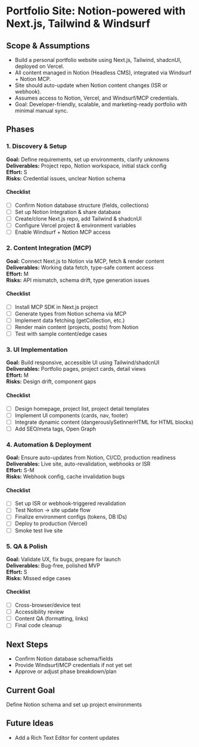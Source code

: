 # Portfolio Site: Notion-powered with Next.js, Tailwind & Windsurf

## Scope & Assumptions
- Build a personal portfolio website using Next.js, Tailwind, shadcnUI, deployed on Vercel.
- All content managed in Notion (Headless CMS), integrated via Windsurf + Notion MCP.
- Site should auto-update when Notion content changes (ISR or webhook).
- Assumes access to Notion, Vercel, and Windsurf/MCP credentials.
- Goal: Developer-friendly, scalable, and marketing-ready portfolio with minimal manual sync.

## Phases
### 1. Discovery & Setup
**Goal:** Define requirements, set up environments, clarify unknowns  
**Deliverables:** Project repo, Notion workspace, initial stack config  
**Effort:** S  
**Risks:** Credential issues, unclear Notion schema
#### Checklist
- [ ] Confirm Notion database structure (fields, collections)
- [ ] Set up Notion Integration & share database
- [ ] Create/clone Next.js repo, add Tailwind & shadcnUI
- [ ] Configure Vercel project & environment variables
- [ ] Enable Windsurf + Notion MCP access

### 2. Content Integration (MCP)
**Goal:** Connect Next.js to Notion via MCP, fetch & render content  
**Deliverables:** Working data fetch, type-safe content access  
**Effort:** M  
**Risks:** API mismatch, schema drift, type generation issues
#### Checklist
- [ ] Install MCP SDK in Next.js project
- [ ] Generate types from Notion schema via MCP
- [ ] Implement data fetching (getCollection, etc.)
- [ ] Render main content (projects, posts) from Notion
- [ ] Test with sample content/edge cases

### 3. UI Implementation
**Goal:** Build responsive, accessible UI using Tailwind/shadcnUI  
**Deliverables:** Portfolio pages, project cards, detail views  
**Effort:** M  
**Risks:** Design drift, component gaps
#### Checklist
- [ ] Design homepage, project list, project detail templates
- [ ] Implement UI components (cards, nav, footer)
- [ ] Integrate dynamic content (dangerouslySetInnerHTML for HTML blocks)
- [ ] Add SEO/meta tags, Open Graph

### 4. Automation & Deployment
**Goal:** Ensure auto-updates from Notion, CI/CD, production readiness  
**Deliverables:** Live site, auto-revalidation, webhooks or ISR  
**Effort:** S-M  
**Risks:** Webhook config, cache invalidation bugs
#### Checklist
- [ ] Set up ISR or webhook-triggered revalidation
- [ ] Test Notion → site update flow
- [ ] Finalize environment configs (tokens, DB IDs)
- [ ] Deploy to production (Vercel)
- [ ] Smoke test live site

### 5. QA & Polish
**Goal:** Validate UX, fix bugs, prepare for launch  
**Deliverables:** Bug-free, polished MVP  
**Effort:** S  
**Risks:** Missed edge cases
#### Checklist
- [ ] Cross-browser/device test
- [ ] Accessibility review
- [ ] Content QA (formatting, links)
- [ ] Final code cleanup

## Next Steps
- Confirm Notion database schema/fields
- Provide Windsurf/MCP credentials if not yet set
- Approve or adjust phase breakdown/plan

## Current Goal
Define Notion schema and set up project environments

## Future Ideas
- Add a Rich Text Editor for content updates
